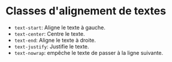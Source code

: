 # Classes d'alignement de textes

+ `text-start`: Aligne le texte à gauche.
+ `text-center`: Centre le texte.
+ `text-end`: Aligne le texte à droite.
+ `text-justify`: Justifie le texte.
+ `text-nowrap`: empêche le texte de passer à la ligne suivante.
